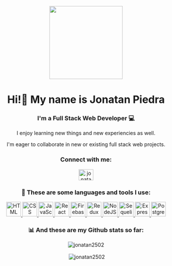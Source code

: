 <div id="header" align="center">
  <img src="https://media.giphy.com/media/HscDLzkO8EOTmgkhQP/giphy.gif" width="200"/>
</div>
<h1 align="center">Hi!👋 My name is Jonatan Piedra</h1>
<h3 align="center">I'm a Full Stack Web Developer 💻</h3>
<p align="center">I enjoy learning new things and new experiencies as well.</p>
<p align="center">I'm eager to collaborate in new or existing full stack web projects.</p>
<h3 align="center">Connect with me:</h3>
<p align="center">
<a href="https://www.linkedin.com/in/jonatan-piedra-9036ab4b/" target="blank"><img align="center" src="https://raw.githubusercontent.com/rahuldkjain/github-profile-readme-generator/master/src/images/icons/Social/linked-in-alt.svg" alt="jonatan-piedra-9036ab4b" height="30" width="40" /></a>
</p>

<h3 align="center">🔨 These are some languages and tools I use:</h3>
<p align="center">
  <a href="https://developer.mozilla.org/en-US/docs/Web/HTML" target="_blank">
    <img src="https://res.cloudinary.com/genaro-bercini/image/upload/v1653669571/Portfolio/Skills/html_bquhfc.png" title='HTML' alt='HTML' width="40" height="40"/>
  </a>
  <a href="https://developer.mozilla.org/en-US/docs/Web/CSS" target="_blank">
    <img src="https://res.cloudinary.com/genaro-bercini/image/upload/v1653669552/Portfolio/Skills/css_q6blj8.png" width="40" title='CSS' alt='CSS' height="40"/>
  </a>

  <a href="https://developer.mozilla.org/en-US/docs/Web/JavaScript" target="_blank">
    <img src="https://res.cloudinary.com/genaro-bercini/image/upload/v1653669545/Portfolio/Skills/javascript_byjjtt.png" alt="JavaScript" title='JavaScript' width="40" height="40"/>
  </a>
  <a href="https://es.reactjs.org/" target="_blank">
    <img src="https://cdn.jsdelivr.net/gh/devicons/devicon/icons/react/react-original-wordmark.svg" alt="React" title='React' width="40" height="40"/>
  </a>
  <a href="https://firebase.google.com/?hl=es" target="_blank">
    <img src="https://res.cloudinary.com/genaro-bercini/image/upload/v1659160305/Portfolio/Skills/firebase_v5ieli.png" title='Firebase' alt='Firebase' width="40" height="40"/>
  </a>
  <a href="https://redux.js.org/" target="_blank">
    <img src="https://res.cloudinary.com/genaro-bercini/image/upload/v1653669572/Portfolio/Skills/redux_fmxhjj.png" alt="Redux" title='Redux' width="40" height="40"/> </a>
  <a href="https://nodejs.org/en/about/" target="_blank">
    <img src="https://res.cloudinary.com/genaro-bercini/image/upload/v1653669571/Portfolio/Skills/nodejs_bgxv7g.png" alt="NodeJS" title='NodeJS' width="40" height="40"/> </a>
  <a href="https://sequelize.org/" target="_blank">
    <img src="https://res.cloudinary.com/genaro-bercini/image/upload/v1653669572/Portfolio/Skills/sequelize_tfgs7y.png" alt="Sequelize" title='Sequelize' width="40" height="40"/>
  </a>
  <a href="https://expressjs.com/en/" target="_blank">
    <img src="https://res.cloudinary.com/genaro-bercini/image/upload/v1653669555/Portfolio/Skills/express_cajcvz.png" alt="Express" title='Express' width="40" height="40"/>
  </a>
  <a href="https://www.postgresql.org/" target="_blank">
    <img src="https://res.cloudinary.com/genaro-bercini/image/upload/v1653669571/Portfolio/Skills/postgre_tuhc5q.png" alt="PostgreSQL" title='PostgreSQL' width="40" height="40"/>
  </a>
</p>


<h3 align="center">📊 And these are my Github stats so far:</h3>
<p align="center">
  <img align="center" src="https://github-readme-stats.vercel.app/api/top-langs?username=jonatan2502&show_icons=true&locale=en&layout=compact" alt="jonatan2502" />
</p>
<p align="center">&nbsp;<img align="center" src="https://github-readme-stats.vercel.app/api?username=jonatan2502&show_icons=true&locale=en" alt="jonatan2502" /></p>
